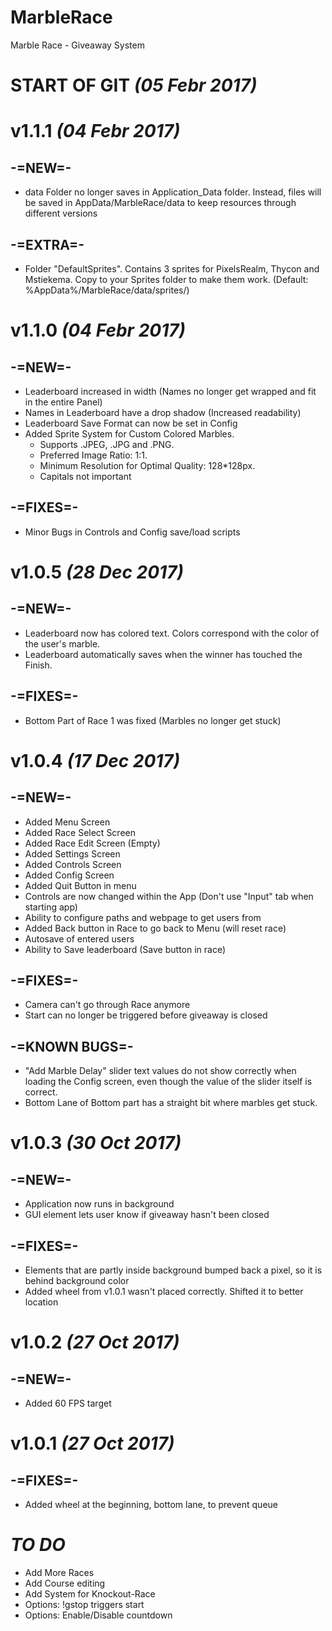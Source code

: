 # MarbleRace
Marble Race - Giveaway System

# START OF GIT _(05 Febr 2017)_

# v1.1.1 _(04 Febr 2017)_
## -=NEW=-
- data Folder no longer saves in Application_Data folder. Instead, files will be saved in AppData/MarbleRace/data to keep resources through different versions

## -=EXTRA=-
- Folder "DefaultSprites". Contains 3 sprites for PixelsRealm, Thycon and Mstiekema. Copy to your Sprites folder to make them work. (Default: %AppData%/MarbleRace/data/sprites/)

# v1.1.0 _(04 Febr 2017)_
## -=NEW=-
- Leaderboard increased in width (Names no longer get wrapped and fit in the entire Panel)
- Names in Leaderboard have a drop shadow (Increased readability)
- Leaderboard Save Format can now be set in Config
- Added Sprite System for Custom Colored Marbles. 
    * Supports .JPEG, .JPG and .PNG. 
    * Preferred Image Ratio: 1:1. 
    * Minimum Resolution for Optimal Quality: 128*128px. 
    * Capitals not important

## -=FIXES=-
- Minor Bugs in Controls and Config save/load scripts

# v1.0.5 _(28 Dec 2017)_
## -=NEW=-
- Leaderboard now has colored text. Colors correspond with the color of the user's marble.
- Leaderboard automatically saves when the winner has touched the Finish.

## -=FIXES=-
- Bottom Part of Race 1 was fixed (Marbles no longer get stuck)

# v1.0.4 _(17 Dec 2017)_
## -=NEW=-
- Added Menu Screen
- Added Race Select Screen
- Added Race Edit Screen (Empty)
- Added Settings Screen
- Added Controls Screen
- Added Config Screen
- Added Quit Button in menu
- Controls are now changed within the App (Don't use "Input" tab when starting app)
- Ability to configure paths and webpage to get users from
- Added Back button in Race to go back to Menu (will reset race)
- Autosave of entered users
- Ability to Save leaderboard (Save button in race)

## -=FIXES=-
- Camera can't go through Race anymore
- Start can no longer be triggered before giveaway is closed

## -=KNOWN BUGS=-
- "Add Marble Delay" slider text values do not show correctly when loading the Config screen, 
    even though the value of the slider itself is correct.
- Bottom Lane of Bottom part has a straight bit where marbles get stuck.

# v1.0.3 _(30 Oct 2017)_
## -=NEW=-
- Application now runs in background
- GUI element lets user know if giveaway hasn't been closed

## -=FIXES=-
- Elements that are partly inside background bumped back a pixel, so it is behind background color
- Added wheel from v1.0.1 wasn't placed correctly. Shifted it to better location

# v1.0.2 _(27 Oct 2017)_
## -=NEW=-
- Added 60 FPS target

# v1.0.1 _(27 Oct 2017)_
## -=FIXES=-
- Added wheel at the beginning, bottom lane, to prevent queue

# _TO DO_
- Add More Races
- Add Course editing
- Add System for Knockout-Race
- Options: !gstop triggers start
- Options: Enable/Disable countdown
